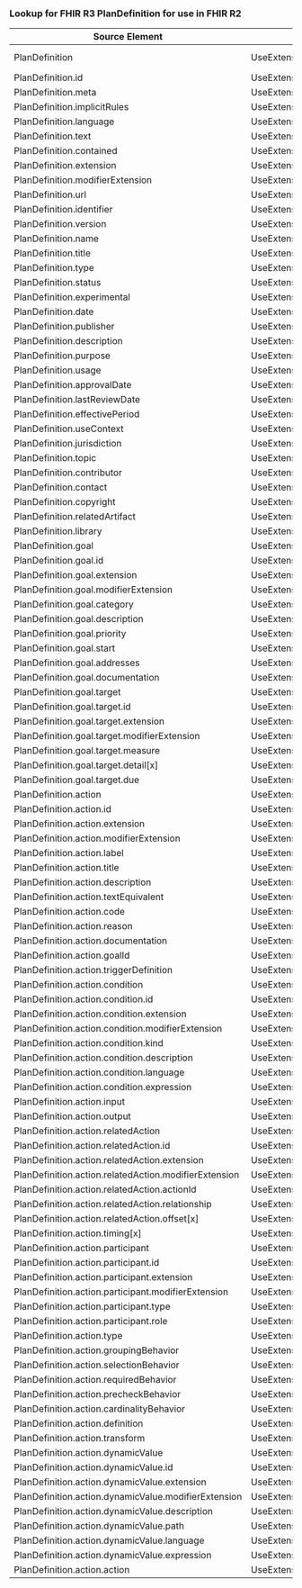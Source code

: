 ### Lookup for FHIR R3 PlanDefinition for use in FHIR R2

| Source Element | Usage | Target |
| -------------- | ----- | ------ |
| PlanDefinition | UseExtension | http://hl7.org/fhir/3.0/StructureDefinition/extension-PlanDefinition |
| PlanDefinition.id | UseExtensionFromAncestor | - |
| PlanDefinition.meta | UseExtensionFromAncestor | - |
| PlanDefinition.implicitRules | UseExtensionFromAncestor | - |
| PlanDefinition.language | UseExtensionFromAncestor | - |
| PlanDefinition.text | UseExtensionFromAncestor | - |
| PlanDefinition.contained | UseExtensionFromAncestor | - |
| PlanDefinition.extension | UseExtensionFromAncestor | - |
| PlanDefinition.modifierExtension | UseExtensionFromAncestor | - |
| PlanDefinition.url | UseExtensionFromAncestor | - |
| PlanDefinition.identifier | UseExtensionFromAncestor | - |
| PlanDefinition.version | UseExtensionFromAncestor | - |
| PlanDefinition.name | UseExtensionFromAncestor | - |
| PlanDefinition.title | UseExtensionFromAncestor | - |
| PlanDefinition.type | UseExtensionFromAncestor | - |
| PlanDefinition.status | UseExtensionFromAncestor | - |
| PlanDefinition.experimental | UseExtensionFromAncestor | - |
| PlanDefinition.date | UseExtensionFromAncestor | - |
| PlanDefinition.publisher | UseExtensionFromAncestor | - |
| PlanDefinition.description | UseExtensionFromAncestor | - |
| PlanDefinition.purpose | UseExtensionFromAncestor | - |
| PlanDefinition.usage | UseExtensionFromAncestor | - |
| PlanDefinition.approvalDate | UseExtensionFromAncestor | - |
| PlanDefinition.lastReviewDate | UseExtensionFromAncestor | - |
| PlanDefinition.effectivePeriod | UseExtensionFromAncestor | - |
| PlanDefinition.useContext | UseExtensionFromAncestor | - |
| PlanDefinition.jurisdiction | UseExtensionFromAncestor | - |
| PlanDefinition.topic | UseExtensionFromAncestor | - |
| PlanDefinition.contributor | UseExtensionFromAncestor | - |
| PlanDefinition.contact | UseExtensionFromAncestor | - |
| PlanDefinition.copyright | UseExtensionFromAncestor | - |
| PlanDefinition.relatedArtifact | UseExtensionFromAncestor | - |
| PlanDefinition.library | UseExtensionFromAncestor | - |
| PlanDefinition.goal | UseExtensionFromAncestor | - |
| PlanDefinition.goal.id | UseExtensionFromAncestor | - |
| PlanDefinition.goal.extension | UseExtensionFromAncestor | - |
| PlanDefinition.goal.modifierExtension | UseExtensionFromAncestor | - |
| PlanDefinition.goal.category | UseExtensionFromAncestor | - |
| PlanDefinition.goal.description | UseExtensionFromAncestor | - |
| PlanDefinition.goal.priority | UseExtensionFromAncestor | - |
| PlanDefinition.goal.start | UseExtensionFromAncestor | - |
| PlanDefinition.goal.addresses | UseExtensionFromAncestor | - |
| PlanDefinition.goal.documentation | UseExtensionFromAncestor | - |
| PlanDefinition.goal.target | UseExtensionFromAncestor | - |
| PlanDefinition.goal.target.id | UseExtensionFromAncestor | - |
| PlanDefinition.goal.target.extension | UseExtensionFromAncestor | - |
| PlanDefinition.goal.target.modifierExtension | UseExtensionFromAncestor | - |
| PlanDefinition.goal.target.measure | UseExtensionFromAncestor | - |
| PlanDefinition.goal.target.detail[x] | UseExtensionFromAncestor | - |
| PlanDefinition.goal.target.due | UseExtensionFromAncestor | - |
| PlanDefinition.action | UseExtensionFromAncestor | - |
| PlanDefinition.action.id | UseExtensionFromAncestor | - |
| PlanDefinition.action.extension | UseExtensionFromAncestor | - |
| PlanDefinition.action.modifierExtension | UseExtensionFromAncestor | - |
| PlanDefinition.action.label | UseExtensionFromAncestor | - |
| PlanDefinition.action.title | UseExtensionFromAncestor | - |
| PlanDefinition.action.description | UseExtensionFromAncestor | - |
| PlanDefinition.action.textEquivalent | UseExtensionFromAncestor | - |
| PlanDefinition.action.code | UseExtensionFromAncestor | - |
| PlanDefinition.action.reason | UseExtensionFromAncestor | - |
| PlanDefinition.action.documentation | UseExtensionFromAncestor | - |
| PlanDefinition.action.goalId | UseExtensionFromAncestor | - |
| PlanDefinition.action.triggerDefinition | UseExtensionFromAncestor | - |
| PlanDefinition.action.condition | UseExtensionFromAncestor | - |
| PlanDefinition.action.condition.id | UseExtensionFromAncestor | - |
| PlanDefinition.action.condition.extension | UseExtensionFromAncestor | - |
| PlanDefinition.action.condition.modifierExtension | UseExtensionFromAncestor | - |
| PlanDefinition.action.condition.kind | UseExtensionFromAncestor | - |
| PlanDefinition.action.condition.description | UseExtensionFromAncestor | - |
| PlanDefinition.action.condition.language | UseExtensionFromAncestor | - |
| PlanDefinition.action.condition.expression | UseExtensionFromAncestor | - |
| PlanDefinition.action.input | UseExtensionFromAncestor | - |
| PlanDefinition.action.output | UseExtensionFromAncestor | - |
| PlanDefinition.action.relatedAction | UseExtensionFromAncestor | - |
| PlanDefinition.action.relatedAction.id | UseExtensionFromAncestor | - |
| PlanDefinition.action.relatedAction.extension | UseExtensionFromAncestor | - |
| PlanDefinition.action.relatedAction.modifierExtension | UseExtensionFromAncestor | - |
| PlanDefinition.action.relatedAction.actionId | UseExtensionFromAncestor | - |
| PlanDefinition.action.relatedAction.relationship | UseExtensionFromAncestor | - |
| PlanDefinition.action.relatedAction.offset[x] | UseExtensionFromAncestor | - |
| PlanDefinition.action.timing[x] | UseExtensionFromAncestor | - |
| PlanDefinition.action.participant | UseExtensionFromAncestor | - |
| PlanDefinition.action.participant.id | UseExtensionFromAncestor | - |
| PlanDefinition.action.participant.extension | UseExtensionFromAncestor | - |
| PlanDefinition.action.participant.modifierExtension | UseExtensionFromAncestor | - |
| PlanDefinition.action.participant.type | UseExtensionFromAncestor | - |
| PlanDefinition.action.participant.role | UseExtensionFromAncestor | - |
| PlanDefinition.action.type | UseExtensionFromAncestor | - |
| PlanDefinition.action.groupingBehavior | UseExtensionFromAncestor | - |
| PlanDefinition.action.selectionBehavior | UseExtensionFromAncestor | - |
| PlanDefinition.action.requiredBehavior | UseExtensionFromAncestor | - |
| PlanDefinition.action.precheckBehavior | UseExtensionFromAncestor | - |
| PlanDefinition.action.cardinalityBehavior | UseExtensionFromAncestor | - |
| PlanDefinition.action.definition | UseExtensionFromAncestor | - |
| PlanDefinition.action.transform | UseExtensionFromAncestor | - |
| PlanDefinition.action.dynamicValue | UseExtensionFromAncestor | - |
| PlanDefinition.action.dynamicValue.id | UseExtensionFromAncestor | - |
| PlanDefinition.action.dynamicValue.extension | UseExtensionFromAncestor | - |
| PlanDefinition.action.dynamicValue.modifierExtension | UseExtensionFromAncestor | - |
| PlanDefinition.action.dynamicValue.description | UseExtensionFromAncestor | - |
| PlanDefinition.action.dynamicValue.path | UseExtensionFromAncestor | - |
| PlanDefinition.action.dynamicValue.language | UseExtensionFromAncestor | - |
| PlanDefinition.action.dynamicValue.expression | UseExtensionFromAncestor | - |
| PlanDefinition.action.action | UseExtensionFromAncestor | - |
